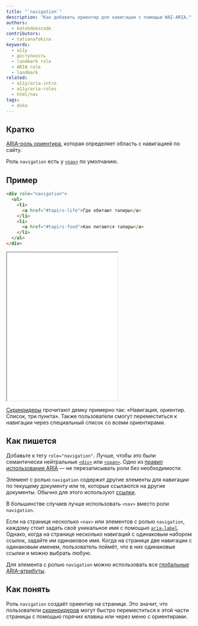 ```yaml
---
title: "`navigation`"
description: "Как добавить ориентир для навигации с помощью WAI-ARIA."
authors:
  - katokdoescode
contributors:
  - tatianafokina
keywords:
  - a11y
  - доступность
  - landmark role
  - ARIA role
  - landmark
related:
  - a11y/aria-intro
  - a11y/aria-roles
  - html/nav
tags:
  - doka
---
```


## Кратко

[ARIA-роль ориентира](/a11y/aria-roles/#roli-orientirov), которая определяет область с навигацией по сайту.

Роль `navigation` есть у [`<nav>`](/html/nav/) по умолчанию.

## Пример

```html
<div role="navigation">
  <ul>
    <li>
      <a href="#tapirs-life">Где обитают тапиры</a>
    </li>
    <li>
      <a href="#tapirs-food">Как питаются тапиры</a>
    </li>
  </ul>
</div>
```

<iframe title="Навигация с явной ролью" src="demos/basic-example/" height="400px"></iframe>

[Скринридеры](/a11y/screenreaders/) прочитают демку примерно так: «Навигация, ориентир. Список, три пункта». Также пользователи смогут переместиться к навигации через специальный список со всеми ориентирами.

## Как пишется

Добавьте к тегу `role="navigation"`. Лучше, чтобы это были семантически нейтральные [`<div>`](/html/div/) или [`<span>`](/html/span/). Одно из [правил использования ARIA](/a11y/aria-intro/#pravila-ispolzovaniya) — не перезаписывать роли без необходимости.

Элемент с ролью `navigation` содержит другие элементы для навигации по текущему документу или те, которые ссылаются на другие документы. Обычно для этого используют [ссылки](/html/a/).

В большинстве случаев лучше использовать `<nav>` вместо роли `navigation`.

Если на странице несколько `<nav>` или элементов с ролью `navigation`, каждому стоит задать своё уникальное имя с помощью [`aria-label`](/a11y/aria-label/). Однако, когда на странице несколько навигаций с одинаковым набором ссылок, задайте им одинаковое имя. Когда на странице две навигации с одинаковым именем, пользователь поймёт, что в них одинаковые ссылки и можно выбрать любую.

Для элемента с ролью `navigation` можно использовать все [глобальные ARIA-атрибуты](/a11y/aria-attrs/#globalnye-atributy).

## Как понять

Роль `navigation` создаёт ориентир на странице. Это значит, что пользователи [скринридеров](/a11y/screenreaders/) могут быстро переместиться к этой части страницы с помощью горячих клавиш или через меню с ориентирами.
